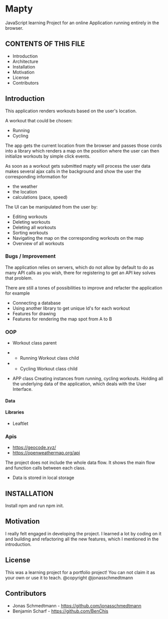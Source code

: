 # Mapty

JavaScript learning Project for an online Application running entirely in the browser.

## CONTENTS OF THIS FILE

- Introduction
- Architecture
- Installation
- Motivation
- License
- Contributors

## Introduction

This application renders workouts based on the user's location.

A workout that could be chosen:

- Running
- Cycling

The app gets the current location from the browser and passes those cords into a library which renders a map on the position where the user can then initialize workouts by simple click events.

As soon as a workout gets submitted mapty will process the user data makes several ajax calls in the background and show the user the corresponding information for

- the weather
- the location
- calculations (pace, speed)

The UI can be manipulated from the user by:

- Editing workouts
- Deleting workouts
- Deleting all workouts
- Sorting workouts
- Navigating the map on the corresponding workouts on the map
- Overview of all workouts

### Bugs / Improvement

The application relies on servers, which do not allow by default to do as many API calls as you wish, there for registering to get an API key solves that problem.

There are still a tones of possibilities to improve and refacter the application for example

- Connecting a database
- Using another library to get unique Id's for each workout
- Features for drawing
- Features for rendering the map spot from A to B

### OOP

- Workout class parent
- - Running Workout class child
- - Cycling Workout class child

- APP class
  Creating instances from running, cycling workouts.
  Holding all the underlying data of the application, which deals with the User Interface.

#### Data

#### Libraries

- Leaftlet

### Apis

- https://geocode.xyz/
- https://openweathermap.org/api

The project does not include the whole data flow. It shows the main flow and function calls between each class.

- Data is stored in local storage

## INSTALLATION

Install npm and run npm init.

## Motivation

I really felt engaged in developing the project. I learned a lot by coding on it and building and refactoring all the new features, which I mentioned in the introduction.

## License

This was a learning project for a portfolio project! You can not claim it as your own or use it to teach.
@copyright @jonasschmedtmann

## Contributors

- Jonas Schmedtmann - https://github.com/jonasschmedtmann
- Benjamin Scharf - https://github.com/BenChis
